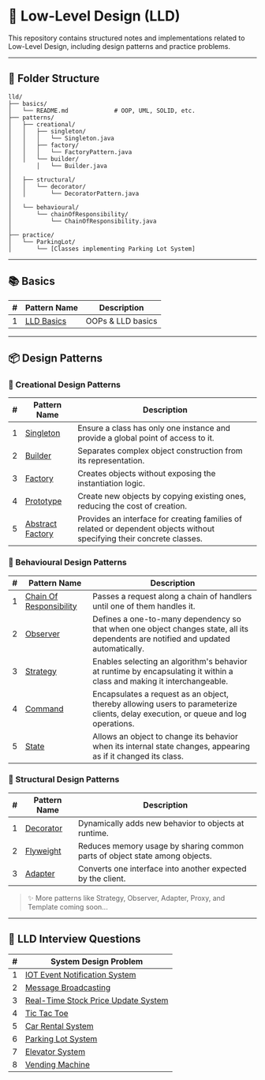 # 📐 Low-Level Design (LLD)

This repository contains structured notes and implementations related to Low-Level Design, including design patterns and
practice problems.

---

## 🎯 Folder Structure

```
lld/
├── basics/
│   └── README.md             # OOP, UML, SOLID, etc.
├── patterns/
│   ├── creational/
│   │   ├── singleton/
│   │   │   └── Singleton.java
│   │   ├── factory/
│   │   │   └── FactoryPattern.java
│   │   └── builder/
│       │   └── Builder.java
│
│   ├── structural/
│   │   └── decorator/
│   │       └── DecoratorPattern.java
│
│   └── behavioural/
│       └── chainOfResponsibility/
│           └── ChainOfResponsibility.java
│
├── practice/
│   └── ParkingLot/
│       └── [Classes implementing Parking Lot System]

```

---

## 📚 Basics

| # | Pattern Name                     | Description       | 
|---|----------------------------------|-------------------|
| 1 | [LLD Basics](./basics/README.md) | OOPs & LLD basics |

---

## 📦 Design Patterns

### 🔨 Creational Design Patterns

| # | Pattern Name                                                        | Description                                                                                                            |
|---|---------------------------------------------------------------------|------------------------------------------------------------------------------------------------------------------------|
| 1 | [Singleton](./patterns/creational/singleton/README.md)              | Ensure a class has only one instance and provide a global point of access to it.                                       |
| 2 | [Builder](./patterns/creational/builder/README.md)                  | Separates complex object construction from its representation.                                                         |
| 3 | [Factory](./patterns/creational/factory/README.md)                  | Creates objects without exposing the instantiation logic.                                                              |
| 4 | [Prototype](./patterns/creational/prototype/README.md)              | Create new objects by copying existing ones, reducing the cost of creation.                                            |
| 5 | [Abstract Factory](./patterns/creational/abstractFactory/README.md) | Provides an interface for creating families of related or dependent objects without specifying their concrete classes. |

### 🧠 Behavioural Design Patterns

| # | Pattern Name                                                                      | Description                                                                                                                        |
|---|-----------------------------------------------------------------------------------|------------------------------------------------------------------------------------------------------------------------------------|
| 1 | [Chain Of Responsibility](./patterns/behavioural/chainOfResponsibility/README.md) | Passes a request along a chain of handlers until one of them handles it.                                                           |
| 2 | [Observer](./patterns/behavioural/observer/README.md)                             | Defines a one-to-many dependency so that when one object changes state, all its dependents are notified and updated automatically. |
| 3 | [Strategy](./patterns/behavioural/strategy/README.md)                             | Enables selecting an algorithm's behavior at runtime by encapsulating it within a class and making it interchangeable.             |
| 4 | [Command](./patterns/behavioural/command/README.md)                               | Encapsulates a request as an object, thereby allowing users to parameterize clients, delay execution, or queue and log operations. |
| 5 | [State](./patterns/behavioural/state/README.md)                                   | Allows an object to change its behavior when its internal state changes, appearing as if it changed its class.                     |

### 🧱 Structural Design Patterns

| # | Pattern Name                                           | Description                                                                 |
|---|--------------------------------------------------------|-----------------------------------------------------------------------------|
| 1 | [Decorator](./patterns/structural/decorator/README.md) | Dynamically adds new behavior to objects at runtime.                        |
| 2 | [Flyweight](./patterns/structural/flyweight/README.md) | Reduces memory usage by sharing common parts of object state among objects. |
| 3 | [Adapter](./patterns/structural/adapter/README.md)     | Converts one interface into another expected by the client.                 |

> ✨ More patterns like Strategy, Observer, Adapter, Proxy, and Template coming soon...

---

## 🧪 LLD Interview Questions

| # | System Design Problem                                                       |
|---|-----------------------------------------------------------------------------|
| 1 | [IOT Event Notification System](./practice/iot_event_notification_system)   |
| 2 | [Message Broadcasting](./practice/message_broadcasting)                     |
| 3 | [Real-Time Stock Price Update System](./practice/stock_price_update_system) |
| 4 | [Tic Tac Toe](./practice/tic_tac_toe)                                       |
| 5 | [Car Rental System](./practice/design_car_rental_system)                    |
| 6 | [Parking Lot System](./practice/design_parking_lot_system)                  |
| 7 | [Elevator System](./practice/design_elevator_system)                        |
| 8 | [Vending Machine](./practice/design_vending_machine)                        |
